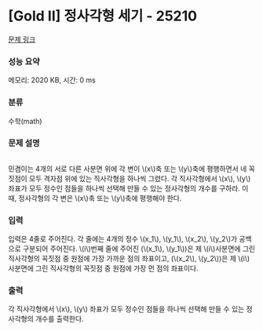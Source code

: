 # [Gold II] 정사각형 세기 - 25210 

[문제 링크](https://www.acmicpc.net/problem/25210) 

### 성능 요약

메모리: 2020 KB, 시간: 0 ms

### 분류

수학(math)

### 문제 설명

<p style="text-align: center;"><img alt="" src=""></p>

<p>민겸이는 4개의 서로 다른 사분면 위에 각 변이 \(x\)축 또는 \(y\)축에 평행하면서 네 꼭짓점이 모두 격자점 위에 있는 직사각형을 하나씩 그렸다. 각 직사각형에서 \(x\), \(y\) 좌표가 모두 정수인 점들을 하나씩 선택해 만들 수 있는 정사각형의 개수를 구하라. 이때, 정사각형의 각 변은 \(x\)축 또는 \(y\)축에 평행해야 한다.</p>

### 입력 

 <p>입력은 4줄로 주어진다. 각 줄에는 4개의 정수 \(x_1\), \(y_1\), \(x_2\), \(y_2\)가 공백으로 구분되어 주어진다. \(i\)번째 줄에 주어진 (\(x_1\), \(y_1\))은 제 \(i\)사분면에 그린 직사각형의 꼭짓점 중 원점에 가장 가까운 점의 좌표이고, (\(x_2\), \(y_2\))은 제 \(i\)사분면에 그린 직사각형의 꼭짓점 중 원점에 가장 먼 점의 좌표이다.</p>

### 출력 

 <p>각 직사각형에서 \(x\), \(y\) 좌표가 모두 정수인 점들을 하나씩 선택해 만들 수 있는 정사각형의 개수를 출력한다.</p>


